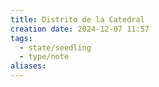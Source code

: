 ```yaml
---
title: Distrito de la Catedral
creation date: 2024-12-07 11:57
tags:
  - state/seedling
  - type/note
aliases:
---
```


